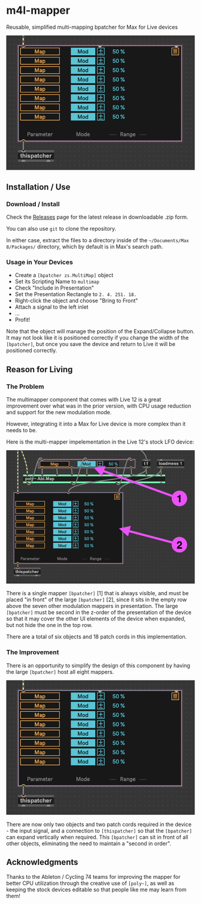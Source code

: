 # m4l-mapper
Reusable, simplified multi-mapping bpatcher for Max for Live devices

![zs.mapper](support/zs.mapper.png)

## Installation / Use

### Download / Install
Check the [Releases](https://github.com/zsteinkamp/m4l-zs.mapper/releases) page for the latest release in downloadable .zip form.

You can also use `git` to clone the repository.

In either case, extract the files to a directory inside of the `~/Documents/Max 8/Packages/` directory, which by default is in Max's search path.

### Usage in Your Devices

* Create a `[bpatcher zs.MultiMap]` object
* Set its Scripting Name to `multimap`
* Check "Include in Presentation"
* Set the Presentation Rectangle to `2. 4. 251. 18.`
* Right-click the object and choose "Bring to Front"
* Attach a signal to the left inlet
* ...
* Profit!

Note that the object will manage the position of the Expand/Collapse button. It may not look like it is positioned correctly if you change the width of the `[bpatcher]`, but once you save the device and return to Live it will be positioned correctly.

## Reason for Living

### The Problem
The multimapper component that comes with Live 12 is a great improvement over what was in the prior version, with CPU usage reduction and support for the new modulation mode.

However, integrating it into a Max for Live device is more complex than it needs to be. 

Here is the multi-mapper impelementation in the Live 12's stock LFO device:

![The implementation as shipped with Live 12](support/stock_lfo.png)

There is a single mapper `[bpatcher]` [1] that is always visible, and must be placed "in front" of the large `[bpatcher]` [2], since it sits in the empty row above the seven other modulation mappers in presentation. The large `[bpatcher]` must be second in the z-order of the presentation of the device so that it may cover the other UI elements of the device when expanded, but not hide the one in the top row.

There are a total of six objects and 18 patch cords in this implementation.

### The Improvement
There is an opportunity to simplify the design of this component by having the large `[bpatcher]` host all eight mappers.

![The improvement](support/zs.mapper.png)

There are now only two objects and two patch cords required in the device - the input signal, and a connection to `[thispatcher]` so that the `[bpatcher]` can expand vertically when required. This `[bpatcher]` can sit in front of all other objects, eliminating the need to maintain a "second in order". 

## Acknowledgments
Thanks to the Ableton / Cycling 74 teams for improving the mapper for better CPU utilization through the creative use of `[poly~]`, as well as keeping the stock devices editable so that people like me may learn from them!
